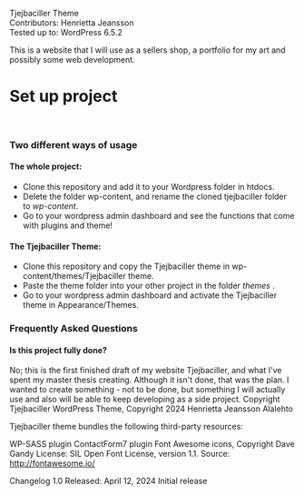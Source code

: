 Tjejbaciller Theme <br>
Contributors: Henrietta Jeansson<br>
Tested up to: WordPress 6.5.2<br>


This is a website that I will use as a sellers shop, a portfolio for my art and possibly some web development. <br>

<h1>Set up project</h1><br>

<h3>Two different ways of usage</h3>

<h4>The whole project:</h4>
<ul>
  <li>
  Clone this repository and add it to your Wordpress folder in htdocs.
</li>
<li>
  Delete the folder wp-content, and rename the cloned tjejbaciller folder to <i>wp-content</i>.
</li>
<li>
  Go to your wordpress admin dashboard and see the functions that come with plugins and theme!
</li>
</ul>

<h4>The Tjejbaciller Theme:</h4>
<ul>
  <li>
  Clone this repository and copy the Tjejbaciller theme in wp-content/themes/Tjejbaciller theme.
</li>
<li>
  Paste the theme folder into your other project in the folder <i>themes</i> </i>.
</li>
<li>
  Go to your wordpress admin dashboard and activate the Tjejbaciller theme in Appearance/Themes.
</li>
</ul>


<h3>Frequently Asked Questions</h3>
<h4>Is this project fully done?</h4>
No; this is the first finished draft of my website Tjejbaciller, and what I've spent my master thesis creating. Although it isn't done, that was the plan. I wanted to create something - not to be done, but something I will actually use and also will be able to keep developing as a side project.
Copyright
Tjejbaciller WordPress Theme, Copyright 2024 Henrietta Jeansson Alalehto
</ul>

Tjejbaciller theme bundles the following third-party resources:

WP-SASS plugin
ContactForm7 plugin
Font Awesome icons, Copyright Dave Gandy License: SIL Open Font License, version 1.1. Source: http://fontawesome.io/

Changelog
1.0
Released: April 12, 2024
Initial release
